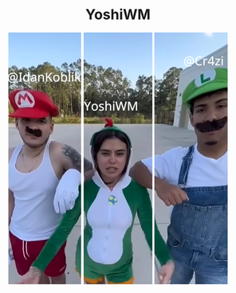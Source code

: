 <h1 align="center">YoshiWM</h1>

<p align="center">
  <img src="assets/IdanLogo.png" alt="Image 1" style="margin:0;">
  <img src="assets/yoshiLogo.png" alt="Image 2" style="margin:0;">
  <img src="assets/cr4ziLogo.png" alt="Image 2" style="margin:0;">
</p>